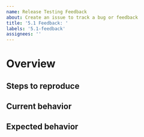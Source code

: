 ```yaml
---
name: Release Testing Feedback
about: Create an issue to track a bug or feedback
title: '5.1 Feedback: '
labels: '5.1-feedback'
assignees: ''
---
```



# Overview

<!--
Use this section to describe your feedback or issue at a high level.
-->

## Steps to reproduce

<!--
Report all of the steps needed to reproduce the issue or view the feature.  Include details like software version, hardware version, and operating system.

Please include screenshots if possible.
-->

## Current behavior

<!--
Describe how the software currently behaves and how that differs from how you think the software should behave.
-->

## Expected behavior

<!--
Describe how you think the software should behave.
-->
